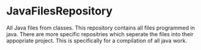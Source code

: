 # JavaFilesRepository
All Java files from classes.
This repository contains all files programmed in java. There are more specific
repositries which seperate the files into their appopriate project. This is
specifically for a compilation of all java work.
